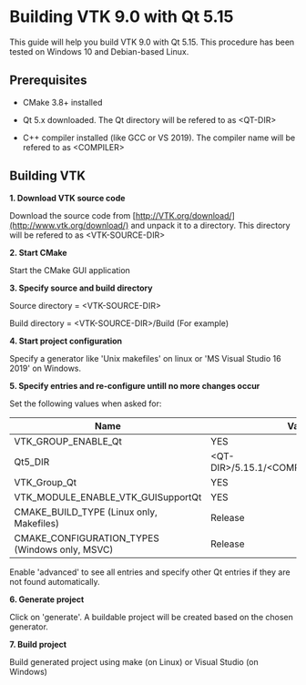 # Building VTK 9.0 with Qt 5.15
This guide will help you build VTK 9.0 with Qt 5.15. 
This procedure has been tested on Windows 10 and Debian-based Linux.

## Prerequisites
- CMake 3.8+ installed

- Qt 5.x downloaded. 
The Qt directory will be refered to as \<QT-DIR\>

- C++ compiler installed (like  GCC or  VS 2019). 
The compiler name will be refered to as \<COMPILER\>

## Building VTK
**1. Download VTK source code**

Download the source code from [http://VTK.org/download/](http://www.vtk.org/download/) and unpack it to a directory. This directory will be refered to as \<VTK-SOURCE-DIR\>

**2. Start CMake**

Start the CMake GUI application 

**3. Specify source  and build directory**

Source directory = \<VTK-SOURCE-DIR\> 

Build directory = \<VTK-SOURCE-DIR\>/Build (For example) 

**4. Start project configuration**

Specify a generator like 'Unix makefiles' on linux or 'MS Visual Studio 16 2019' on Windows.

**5. Specify entries and re-configure untill no more changes occur**

Set the following values when asked for:


| Name | Value |
| --- | --- |
| VTK_GROUP_ENABLE_Qt | YES |
| Qt5_DIR | \<QT-DIR\>/5.15.1/\<COMPILER\>/lib/cmake/Qt5 |
| VTK_Group_Qt | YES |
| VTK_MODULE_ENABLE_VTK_GUISupportQt | YES |
| CMAKE_BUILD_TYPE (Linux only, Makefiles) | Release |
| CMAKE_CONFIGURATION_TYPES (Windows only, MSVC) | Release |

Enable 'advanced' to see all entries and specify other Qt entries if they are not found automatically.

**6. Generate project**

Click on 'generate'. A buildable project will be created based on the chosen generator.

**7. Build project**

Build generated project using make (on Linux) or Visual Studio (on Windows)
